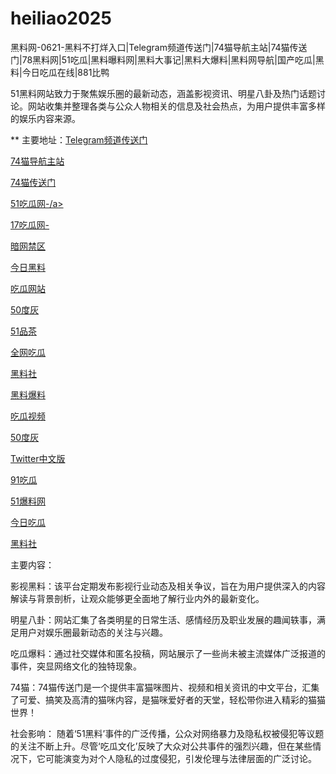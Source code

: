 # heiliao2025
黑料网-0621-黑料不打烊入口|Telegram频道传送门|74猫导航主站|74猫传送门|78黑料网|51吃瓜|黑料曝料网|黑料大事记|黑料大爆料|黑料网导航|国产吃瓜|黑料|今日吃瓜在线|881比鸭

51黑料网站致力于聚焦娱乐圈的最新动态，涵盖影视资讯、明星八卦及热门话题讨论。网站收集并整理各类与公众人物相关的信息及社会热点，为用户提供丰富多样的娱乐内容来源。

** 主要地址：<a href="https://74mao.com/">Telegram频道传送门</a>

<a href="https://74mao.com/">74猫导航主站</a>

<a href="https://74mao.com/">74猫传送门</a>

<a href="https://pi369.pages.dev/">51吃瓜网-/a>

<a href="https://pm09.pages.dev/">17吃瓜网-</a>

<a href="https://pi87-02.pages.dev/">暗网禁区</a>

<a href="https://pc10-24.pages.dev/">今日黑料</a>

<a href="https://cg1-27.pages.dev/">吃瓜网站</a>

<a href="https://pm111.pages.dev/">50度灰</a>

<a href="https://pc8-34.pages.dev/">51品茶</a>

<a href="https://cg4-21.pages.dev/">全网吃瓜</a>

<a href="https://pm87.pages.dev/">黑料社</a>

<a href="https://cg5-24.pages.dev/">黑料爆料</a>

<a href="https://cg9-07.pages.dev/">吃瓜视频</a>

<a href="https://cg431.pages.dev/">50度灰</a>

<a href="https://pm07-1.pages.dev/">Twitter中文版</a>

<a href="https://91chiguazhongxin.pages.dev/">91吃瓜</a>

<a href="https://jinrichigua01.pages.dev/">51爆料网</a>

<a href="https://pm02-1.pages.dev/">今日吃瓜</a>

<a href="https://pi99.pages.dev/">黑料社</a>

主要内容：

影视黑料：该平台定期发布影视行业动态及相关争议，旨在为用户提供深入的内容解读与背景剖析，让观众能够更全面地了解行业内外的最新变化。

明星八卦：网站汇集了各类明星的日常生活、感情经历及职业发展的趣闻轶事，满足用户对娱乐圈最新动态的关注与兴趣。

吃瓜爆料：通过社交媒体和匿名投稿，网站展示了一些尚未被主流媒体广泛报道的事件，突显网络文化的独特现象。

74猫：74猫传送门是一个提供丰富猫咪图片、视频和相关资讯的中文平台，汇集了可爱、搞笑及高清的猫咪内容，是猫咪爱好者的天堂，轻松带你进入精彩的猫猫世界！

社会影响：
随着‘51黑料’事件的广泛传播，公众对网络暴力及隐私权被侵犯等议题的关注不断上升。尽管‘吃瓜文化’反映了大众对公共事件的强烈兴趣，但在某些情况下，它可能演变为对个人隐私的过度侵犯，引发伦理与法律层面的广泛讨论。
